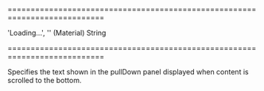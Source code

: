 ===========================================================================
<!--default-->'Loading...', '' (Material)<!--/default-->
<!--type-->String<!--/type-->
===========================================================================

<!--shortDescription-->
Specifies the text shown in the pullDown panel displayed when content is scrolled to the bottom.
<!--/shortDescription-->

<!--fullDescription-->

<!--/fullDescription-->